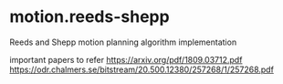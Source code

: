 # motion.reeds-shepp
Reeds and Shepp motion planning algorithm implementation

important papers to refer
https://arxiv.org/pdf/1809.03712.pdf
https://odr.chalmers.se/bitstream/20.500.12380/257268/1/257268.pdf

